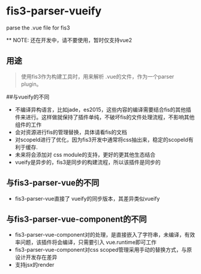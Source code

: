 # fis3-parser-vueify
parse the .vue file for fis3

** NOTE: 还在开发中，请不要使用，暂时仅支持vue2

## 用途
> 使用fis3作为构建工具时，用来解析 .vue的文件，作为一个parser plugin。


##与vueify的不同
* 不编译异构语言，比如jade，es2015，这些内容的编译需要结合fis的其他插件来进行。这样做就保持了插件单纯，不破坏fis的文件处理流程，不影响其他组件的工作
* 会对资源进行fis的管理替换，具体请看fis的文档
* 对scopeId进行了优化，因为fis3开发中通常将css抽出来，稳定的scopeId有利于缓存.
* 未来将会添加对 css module的支持，更好的更其他生态结合
* vueify是异步的，fis3是同步的构建流程，所以该插件是同步的

## 与fis3-parser-vue的不同
* fis3-parser-vue直接了 vueify的同步版本，其差异类似vueify

## 与fis3-parser-vue-component的不同
* fis3-parser-vue-component对<template></template>的处理，是直接嵌入了字符串，未编译，有效率问题，该插件将会编译，只需要引入 vue.runtime即可工作
* fis3-parser-vue-component对css scoped管理采用手动的替换方式，与原设计开发存在差异
* 支持jsx的render


